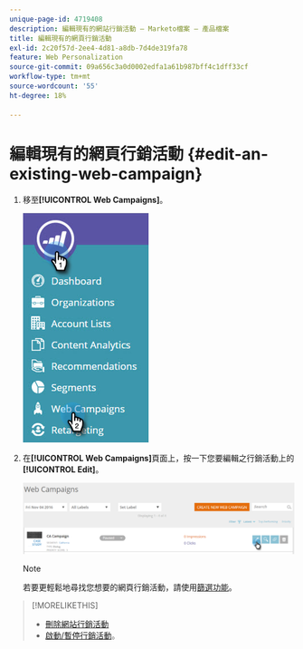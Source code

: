 ```yaml
---
unique-page-id: 4719408
description: 編輯現有的網站行銷活動 — Marketo檔案 — 產品檔案
title: 編輯現有的網頁行銷活動
exl-id: 2c20f57d-2ee4-4d81-a8db-7d4de319fa78
feature: Web Personalization
source-git-commit: 09a656c3a0d0002edfa1a61b987bff4c1dff33cf
workflow-type: tm+mt
source-wordcount: '55'
ht-degree: 18%

---
```


# 編輯現有的網頁行銷活動 {#edit-an-existing-web-campaign}

1. 移至&#x200B;**[!UICONTROL Web Campaigns]**。

   ![](assets/image2016-8-18-16-3a15-3a14.png)

1. 在&#x200B;**[!UICONTROL Web Campaigns]**&#x200B;頁面上，按一下您要編輯之行銷活動上的&#x200B;**[!UICONTROL Edit]**。

   ![](assets/web-campaigns-1-edit-hand.png)

   >[!NOTE]
   >
   >若要更輕鬆地尋找您想要的網頁行銷活動，請使用[篩選功能](/help/marketo/product-docs/web-personalization/working-with-web-campaigns/filter-web-campaigns.md)。

>[!MORELIKETHIS]
>
>* [刪除網站行銷活動](/help/marketo/product-docs/web-personalization/working-with-web-campaigns/delete-a-web-campaign.md)
>* [啟動/暫停行銷活動](/help/marketo/product-docs/web-personalization/working-with-web-campaigns/launch-pause-a-web-campaign.md)。
